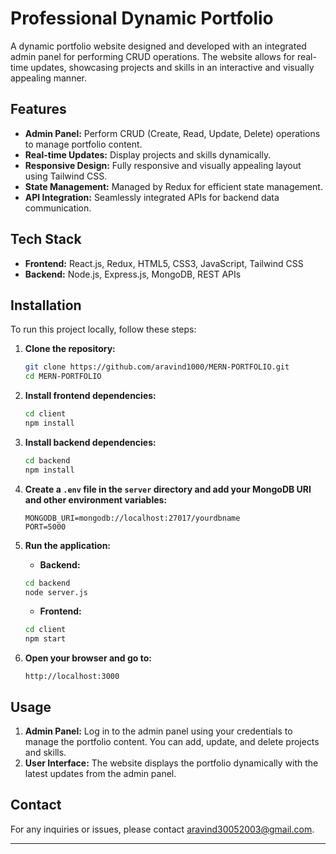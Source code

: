 # Professional Dynamic Portfolio

A dynamic portfolio website designed and developed with an integrated admin panel for performing CRUD operations. The website allows for real-time updates, showcasing projects and skills in an interactive and visually appealing manner.

## Features

- **Admin Panel:** Perform CRUD (Create, Read, Update, Delete) operations to manage portfolio content.
- **Real-time Updates:** Display projects and skills dynamically.
- **Responsive Design:** Fully responsive and visually appealing layout using Tailwind CSS.
- **State Management:** Managed by Redux for efficient state management.
- **API Integration:** Seamlessly integrated APIs for backend data communication.

## Tech Stack

- **Frontend:** React.js, Redux, HTML5, CSS3, JavaScript, Tailwind CSS
- **Backend:** Node.js, Express.js, MongoDB, REST APIs

## Installation

To run this project locally, follow these steps:

1. **Clone the repository:**

    ```bash
    git clone https://github.com/aravind1000/MERN-PORTFOLIO.git
    cd MERN-PORTFOLIO
    ```

2. **Install frontend dependencies:**

    ```bash
    cd client
    npm install
    ```

3. **Install backend dependencies:**

    ```bash
    cd backend
    npm install
    ```

4. **Create a `.env` file in the `server` directory and add your MongoDB URI and other environment variables:**

    ```plaintext
    MONGODB_URI=mongodb://localhost:27017/yourdbname
    PORT=5000
    ```

5. **Run the application:**

    - **Backend:**

    ```bash
    cd backend
    node server.js
    ```

    - **Frontend:**

    ```bash
    cd client
    npm start
    ```

6. **Open your browser and go to:**

    ```
    http://localhost:3000
    ```

## Usage

1. **Admin Panel:** Log in to the admin panel using your credentials to manage the portfolio content. You can add, update, and delete projects and skills.
2. **User Interface:** The website displays the portfolio dynamically with the latest updates from the admin panel.

## Contact

For any inquiries or issues, please contact [aravind30052003@gmail.com](mailto:aravind30052003@gmail.com).

---
